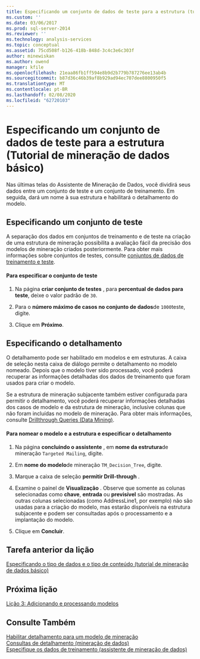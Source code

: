 ```yaml
---
title: Especificando um conjunto de dados de teste para a estrutura (tutorial de mineração de dados básico) | Microsoft Docs
ms.custom: ''
ms.date: 03/06/2017
ms.prod: sql-server-2014
ms.reviewer: ''
ms.technology: analysis-services
ms.topic: conceptual
ms.assetid: 75cd508f-b126-418b-848d-3c4c3e6c303f
author: minewiskan
ms.author: owend
manager: kfile
ms.openlocfilehash: 21eaa86fb1ff594e8b9d2b779b787276ee13ab4b
ms.sourcegitcommit: b87d36c46b39af8b929ad94ec707dee8800950f5
ms.translationtype: MT
ms.contentlocale: pt-BR
ms.lasthandoff: 02/08/2020
ms.locfileid: "62720103"
---
```

# <a name="specifying-a-testing-data-set-for-the-structure-basic-data-mining-tutorial"></a>Especificando um conjunto de dados de teste para a estrutura (Tutorial de mineração de dados básico)
  Nas últimas telas do Assistente de Mineração de Dados, você dividirá seus dados entre um conjunto de teste e um conjunto de treinamento. Em seguida, dará um nome à sua estrutura e habilitará o detalhamento do modelo.  
  
## <a name="specifying-a-testing-set"></a>Especificando um conjunto de teste  
 A separação dos dados em conjuntos de treinamento e de teste na criação de uma estrutura de mineração possibilita a avaliação fácil da precisão dos modelos de mineração criados posteriormente. Para obter mais informações sobre conjuntos de testes, consulte [conjuntos de dados de treinamento e teste](../../2014/analysis-services/data-mining/training-and-testing-data-sets.md).  
  
#### <a name="to-specify-the-testing-set"></a>Para especificar o conjunto de teste  
  
1.  Na página **criar conjunto de testes** , para **percentual de dados para teste**, deixe o valor padrão de `30`.  
  
2.  Para o **número máximo de casos no conjunto de dados**de `1000`teste, digite.  
  
3.  Clique em **Próximo**.  
  
## <a name="specifying-drillthrough"></a>Especificando o detalhamento  
 O detalhamento pode ser habilitado em modelos e em estruturas. A caixa de seleção nesta caixa de diálogo permite o detalhamento no modelo nomeado. Depois que o modelo tiver sido processado, você poderá recuperar as informações detalhadas dos dados de treinamento que foram usados para criar o modelo.  
  
 Se a estrutura de mineração subjacente também estiver configurada para permitir o detalhamento, você poderá recuperar informações detalhadas dos casos de modelo e da estrutura de mineração, inclusive colunas que não foram incluídas no modelo de mineração. Para obter mais informações, consulte [Drillthrough Queries &#40;Data Mining&#41;](../../2014/analysis-services/data-mining/drillthrough-queries-data-mining.md).  
  
#### <a name="to-name-the-model-and-structure-and-specify-drillthrough"></a>Para nomear o modelo e a estrutura e especificar o detalhamento  
  
1.  Na página **concluindo o assistente** , em **nome da estrutura**de mineração `Targeted Mailing`, digite.  
  
2.  Em **nome do modelo**de mineração `TM_Decision_Tree`, digite.  
  
3.  Marque a caixa de seleção **permitir Drill-through** .  
  
4.  Examine o painel de **Visualização** . Observe que somente as colunas selecionadas como **chave**, **entrada** ou **previsível** são mostradas. As outras colunas selecionadas (como AddressLine1, por exemplo) não são usadas para a criação do modelo, mas estarão disponíveis na estrutura subjacente e podem ser consultadas após o processamento e a implantação do modelo.  
  
5.  Clique em **Concluir**.  
  
## <a name="previous-task-in-lesson"></a>Tarefa anterior da lição  
 [Especificando o tipo de dados e o tipo de conteúdo &#40;tutorial de mineração de dados básico&#41;](../../2014/tutorials/specifying-the-data-type-and-content-type-basic-data-mining-tutorial.md)  
  
## <a name="next-lesson"></a>Próxima lição  
 [Lição 3: Adicionando e processando modelos](../../2014/tutorials/lesson-3-adding-and-processing-models.md)  
  
## <a name="see-also"></a>Consulte Também  
 [Habilitar detalhamento para um modelo de mineração](../../2014/analysis-services/data-mining/enable-drillthrough-for-a-mining-model.md)   
 [Consultas de detalhamento &#40;mineração de dados&#41;](../../2014/analysis-services/data-mining/drillthrough-queries-data-mining.md)   
 [Especifique os dados de treinamento &#40;assistente de mineração de dados&#41;](../../2014/analysis-services/specify-the-training-data-data-mining-wizard.md)  
  
  
